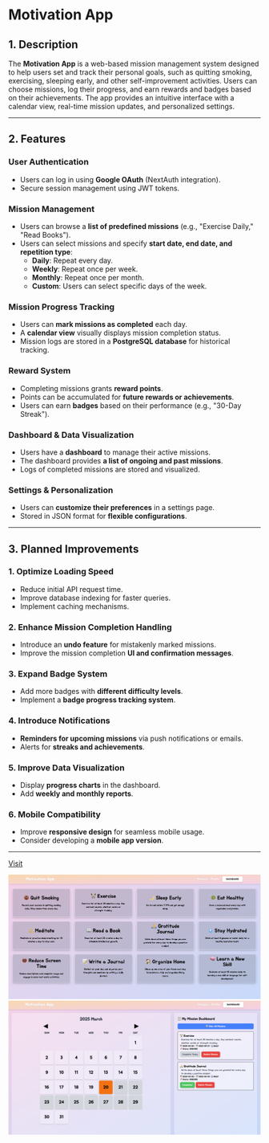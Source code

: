 # Motivation App

## 1. Description

The **Motivation App** is a web-based mission management system designed to help users set and track their personal goals, such as quitting smoking, exercising, sleeping early, and other self-improvement activities. Users can choose missions, log their progress, and earn rewards and badges based on their achievements. The app provides an intuitive interface with a calendar view, real-time mission updates, and personalized settings.

---

## 2. Features

### User Authentication
- Users can log in using **Google OAuth** (NextAuth integration).
- Secure session management using JWT tokens.

### Mission Management
- Users can browse a **list of predefined missions** (e.g., "Exercise Daily," "Read Books").
- Users can select missions and specify **start date, end date, and repetition type**:
  - **Daily**: Repeat every day.
  - **Weekly**: Repeat once per week.
  - **Monthly**: Repeat once per month.
  - **Custom**: Users can select specific days of the week.

### Mission Progress Tracking
- Users can **mark missions as completed** each day.
- A **calendar view** visually displays mission completion status.
- Mission logs are stored in a **PostgreSQL database** for historical tracking.

### Reward System
- Completing missions grants **reward points**.
- Points can be accumulated for **future rewards or achievements**.
- Users can earn **badges** based on their performance (e.g., "30-Day Streak").

### Dashboard & Data Visualization
- Users have a **dashboard** to manage their active missions.
- The dashboard provides **a list of ongoing and past missions**.
- Logs of completed missions are stored and visualized.

### Settings & Personalization
- Users can **customize their preferences** in a settings page.
- Stored in JSON format for **flexible configurations**.

---

## 3. Planned Improvements

### 1. **Optimize Loading Speed**
- Reduce initial API request time.
- Improve database indexing for faster queries.
- Implement caching mechanisms.

### 2. **Enhance Mission Completion Handling**
- Introduce an **undo feature** for mistakenly marked missions.
- Improve the mission completion **UI and confirmation messages**.

### 3. **Expand Badge System**
- Add more badges with **different difficulty levels**.
- Implement a **badge progress tracking system**.

### 4. **Introduce Notifications**
- **Reminders for upcoming missions** via push notifications or emails.
- Alerts for **streaks and achievements**.

### 5. **Improve Data Visualization**
- Display **progress charts** in the dashboard.
- Add **weekly and monthly reports**.

### 6. **Mobile Compatibility**
- Improve **responsive design** for seamless mobile usage.
- Consider developing a **mobile app version**.

---
[Visit](https://motiv-app-pilkyuhs-projects-6ac5df7c.vercel.app/) 

![Alt text](/public/missions.png)
![Alt text](/public/dashboard.png)
